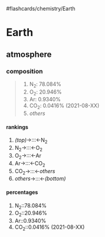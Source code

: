#flashcards/chemistry/Earth

# Earth

## atmosphere

### composition
> 1. N<sub>2</sub>: 78.084%
> 2. O<sub>2</sub>: 20.946%
> 3. Ar: 0.9340%
> 4. CO<sub>2</sub>: 0.0416% (2021-08-XX)
> 5. _others_

#### rankings
1. _(top)_→:::←N<sub>2</sub> <!--SR:!2022-01-21,12,270!2022-01-20,11,287-->
2. N<sub>2</sub>→:::←O<sub>2</sub> <!--SR:!2022-01-21,12,270!2022-01-17,9,267-->
3. O<sub>2</sub>→:::←Ar <!--SR:!2022-01-18,9,270!2022-01-15,7,267-->
4. Ar→:::←CO<sub>2</sub> <!--SR:!2022-01-19,10,270!2022-01-22,13,270-->
5. CO<sub>2</sub>→:::←_others_ <!--SR:!2022-01-20,11,270!2022-01-14,6,267-->
6. _others_→:::←_(bottom)_ <!--SR:!2022-01-19,10,285!2022-01-22,13,286-->

#### percentages
1. N<sub>2</sub>::78.084% <!--SR:!2022-01-14,4,230-->
2. O<sub>2</sub>::20.946% <!--SR:!2022-01-13,4,227-->
3. Ar::0.9340% <!--SR:!2022-01-12,2,230-->
4. CO<sub>2</sub>::0.0416% (2021-08-XX) <!--SR:!2022-01-14,5,227-->
